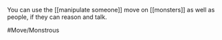You can use the [[manipulate someone]] move on [[monsters]] as well as people, if they can reason and talk.

 #Move/Monstrous 